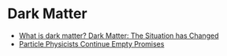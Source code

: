 # Dark Matter
- [What is dark matter?   Dark Matter: The Situation has Changed](https://youtu.be/4_qJptwikRc)
- [Particle Physicists Continue Empty Promises](https://youtu.be/9qqEU1Q-gYE)
